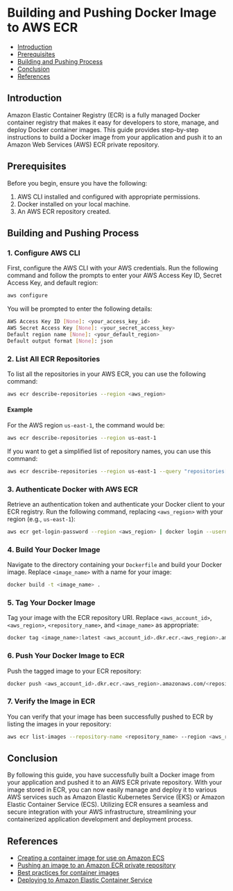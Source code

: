 # Building and Pushing Docker Image to AWS ECR

- [Introduction](#introduction)
- [Prerequisites](#prerequisites)
- [Building and Pushing Process](#building-and-pushing-process)
- [Conclusion](#conclusion)
- [References](#references)

## Introduction

Amazon Elastic Container Registry (ECR) is a fully managed Docker container registry that makes it easy for developers to store, manage, and deploy Docker container images. This guide provides step-by-step instructions to build a Docker image from your application and push it to an Amazon Web Services (AWS) ECR private repository.

## Prerequisites

Before you begin, ensure you have the following:

1. AWS CLI installed and configured with appropriate permissions.
2. Docker installed on your local machine.
3. An AWS ECR repository created.

## Building and Pushing Process

### 1. Configure AWS CLI

First, configure the AWS CLI with your AWS credentials. Run the following command and follow the prompts to enter your AWS Access Key ID, Secret Access Key, and default region:

```sh
aws configure
```

You will be prompted to enter the following details:

```sh
AWS Access Key ID [None]: <your_access_key_id>
AWS Secret Access Key [None]: <your_secret_access_key>
Default region name [None]: <your_default_region>
Default output format [None]: json
```

### 2. List All ECR Repositories

To list all the repositories in your AWS ECR, you can use the following command:

```sh
aws ecr describe-repositories --region <aws_region>
```

#### Example

For the AWS region `us-east-1`, the command would be:

```sh
aws ecr describe-repositories --region us-east-1
```

If you want to get a simplified list of repository names, you can use this command:

```sh
aws ecr describe-repositories --region us-east-1 --query "repositories[*].repositoryName" --output text
```

### 3. Authenticate Docker with AWS ECR

Retrieve an authentication token and authenticate your Docker client to your ECR registry. Run the following command, replacing `<aws_region>` with your region (e.g., `us-east-1`):

```sh
aws ecr get-login-password --region <aws_region> | docker login --username AWS --password-stdin <aws_account_id>.dkr.ecr.<aws_region>.amazonaws.com
```

### 4. Build Your Docker Image

Navigate to the directory containing your `Dockerfile` and build your Docker image. Replace `<image_name>` with a name for your image:

```sh
docker build -t <image_name> .
```

### 5. Tag Your Docker Image

Tag your image with the ECR repository URI. Replace `<aws_account_id>`, `<aws_region>`, `<repository_name>`, and `<image_name>` as appropriate:

```sh
docker tag <image_name>:latest <aws_account_id>.dkr.ecr.<aws_region>.amazonaws.com/<repository_name>:latest
```

### 6. Push Your Docker Image to ECR

Push the tagged image to your ECR repository:

```sh
docker push <aws_account_id>.dkr.ecr.<aws_region>.amazonaws.com/<repository_name>:latest
```

### 7. Verify the Image in ECR

You can verify that your image has been successfully pushed to ECR by listing the images in your repository:

```sh
aws ecr list-images --repository-name <repository_name> --region <aws_region>
```

## Conclusion

By following this guide, you have successfully built a Docker image from your application and pushed it to an AWS ECR private repository. With your image stored in ECR, you can now easily manage and deploy it to various AWS services such as Amazon Elastic Kubernetes Service (EKS) or Amazon Elastic Container Service (ECS). Utilizing ECR ensures a seamless and secure integration with your AWS infrastructure, streamlining your containerized application development and deployment process.

## References

- [Creating a container image for use on Amazon ECS](https://docs.aws.amazon.com/AmazonECS/latest/developerguide/create-container-image.html)
- [Pushing an image to an Amazon ECR private repository](https://docs.aws.amazon.com/AmazonECR/latest/userguide/image-push.html)
- [Best practices for container images](https://docs.aws.amazon.com/AmazonECS/latest/developerguide/container-considerations.html)
- [Deploying to Amazon Elastic Container Service](https://docs.github.com/en/actions/deployment/deploying-to-your-cloud-provider/deploying-to-amazon-elastic-container-service)